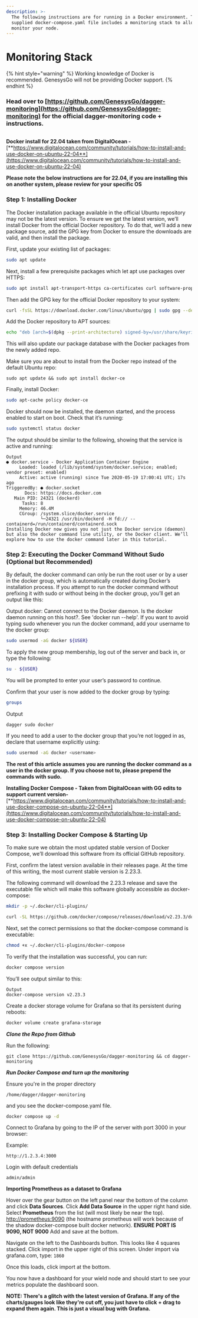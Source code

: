 ```yaml
---
description: >-
  The following instructions are for running in a Docker environment. The
  supplied docker-compose.yaml file includes a monitoring stack to allow you to
  monitor your node.
---
```


# Monitoring Stack

{% hint style="warning" %}
Working knowledge of Docker is recommended. GenesysGo will not be providing Docker support.
{% endhint %}

### Head over to [https://github.com/GenesysGo/dagger-monitoring](https://github.com/GenesysGo/dagger-monitoring) for the official dagger-monitoring code + instructions.

<figure><img src="../.gitbook/assets/image (1).png" alt=""><figcaption></figcaption></figure>

**Docker install for 22.04 taken from DigitalOcean -** [**https://www.digitalocean.com/community/tutorials/how-to-install-and-use-docker-on-ubuntu-22-04**](https://www.digitalocean.com/community/tutorials/how-to-install-and-use-docker-on-ubuntu-22-04)

**Please note the below instructions are for 22.04, if you are installing this on another system, please review for your specific OS**

### Step 1: Installing Docker

The Docker installation package available in the official Ubuntu repository may not be the latest version. To ensure we get the latest version, we’ll install Docker from the official Docker repository. To do that, we’ll add a new package source, add the GPG key from Docker to ensure the downloads are valid, and then install the package.

First, update your existing list of packages:

```sh
sudo apt update
```

Next, install a few prerequisite packages which let apt use packages over HTTPS:

```bash
sudo apt install apt-transport-https ca-certificates curl software-properties-common
```

Then add the GPG key for the official Docker repository to your system:

```bash
curl -fsSL https://download.docker.com/linux/ubuntu/gpg | sudo gpg --dearmor -o /usr/share/keyrings/docker-archive-keyring.gpg
```

Add the Docker repository to APT sources:

```bash
echo "deb [arch=$(dpkg --print-architecture) signed-by=/usr/share/keyrings/docker-archive-keyring.gpg] https://download.docker.com/linux/ubuntu $(lsb_release -cs) stable" | sudo tee /etc/apt/sources.list.d/docker.list > /dev/null
```

This will also update our package database with the Docker packages from the newly added repo.

Make sure you are about to install from the Docker repo instead of the default Ubuntu repo:

```basic
sudo apt update && sudo apt install docker-ce
```

Finally, install Docker:

```bash
sudo apt-cache policy docker-ce 
```

Docker should now be installed, the daemon started, and the process enabled to start on boot. Check that it’s running:

```bash
sudo systemctl status docker
```

The output should be similar to the following, showing that the service is active and running:

```
Output
● docker.service - Docker Application Container Engine
     Loaded: loaded (/lib/systemd/system/docker.service; enabled; vendor preset: enabled)
     Active: active (running) since Tue 2020-05-19 17:00:41 UTC; 17s ago
TriggeredBy: ● docker.socket
       Docs: https://docs.docker.com
   Main PID: 24321 (dockerd)
      Tasks: 8
     Memory: 46.4M
     CGroup: /system.slice/docker.service
             └─24321 /usr/bin/dockerd -H fd:// --containerd=/run/containerd/containerd.sock
Installing Docker now gives you not just the Docker service (daemon) but also the docker command line utility, or the Docker client. We’ll explore how to use the docker command later in this tutorial.
```

### Step 2: Executing the Docker Command Without Sudo (Optional but Recommended)

By default, the docker command can only be run the root user or by a user in the docker group, which is automatically created during Docker’s installation process. If you attempt to run the docker command without prefixing it with sudo or without being in the docker group, you’ll get an output like this:

Output docker: Cannot connect to the Docker daemon. Is the docker daemon running on this host?. See 'docker run --help'. If you want to avoid typing sudo whenever you run the docker command, add your username to the docker group:

```bash
sudo usermod -aG docker ${USER}
```

To apply the new group membership, log out of the server and back in, or type the following:

```bash
su - ${USER}
```

You will be prompted to enter your user’s password to continue.

Confirm that your user is now added to the docker group by typing:

```bash
groups
```

Output

```
dagger sudo docker
```

If you need to add a user to the docker group that you’re not logged in as, declare that username explicitly using:

```bash
sudo usermod -aG docker <username>
```

**The rest of this article assumes you are running the docker command as a user in the docker group. If you choose not to, please prepend the commands with sudo.**

**Installing Docker Compose - Taken from DigitalOcean with GG edits to support current version-** [**https://www.digitalocean.com/community/tutorials/how-to-install-and-use-docker-compose-on-ubuntu-22-04**](https://www.digitalocean.com/community/tutorials/how-to-install-and-use-docker-compose-on-ubuntu-22-04)

### Step 3: Installing Docker Compose & Starting Up

To make sure we obtain the most updated stable version of Docker Compose, we’ll download this software from its official GitHub repository.

First, confirm the latest version available in their releases page. At the time of this writing, the most current stable version is 2.23.3.

The following command will download the 2.23.3 release and save the executable file which will make this software globally accessible as docker-compose:

```bash
mkdir -p ~/.docker/cli-plugins/
```

```sh
curl -SL https://github.com/docker/compose/releases/download/v2.23.3/docker-compose-linux-x86_64 -o ~/.docker/cli-plugins/docker-compose
```

Next, set the correct permissions so that the docker-compose command is executable:

```sh
chmod +x ~/.docker/cli-plugins/docker-compose
```

To verify that the installation was successful, you can run:

```sh
docker compose version
```

You’ll see output similar to this:

```
Output
docker-compose version v2.23.3
```

Create a docker storage volume for Grafana so that its persistent during reboots:

```sh
docker volume create grafana-storage
```

_**Clone the Repo from Github**_

Run the following:

```
git clone https://github.com/GenesysGo/dagger-monitoring && cd dagger-monitoring
```

_**Run Docker Compose and turn up the monitoring**_

Ensure you're in the proper directory

```
/home/dagger/dagger-monitoring
```

and you see the docker-compose.yaml file.

```sh
docker compose up -d
```

Connect to Grafana by going to the IP of the server with port 3000 in your browser:

Example:

```
http://1.2.3.4:3000
```

Login with default credentials

```
admin/admin
```

**Importing Prometheus as a dataset to Grafana**

Hover over the gear button on the left panel near the bottom of the column and click **Data Sources**. Click **Add Data Source** in the upper right hand side. Select **Prometheus** from the list (will most likely be near the top). [http://prometheus:9090](http://prometheus:9090/) (the hostname prometheus will work because of the shadow docker-compose built docker network). **ENSURE PORT IS 9090, NOT 9000** Add and save at the bottom.

Navigate on the left to the Dashboards button. This looks like 4 squares stacked. Click import in the upper right of this screen. Under import via grafana.com, type: `1860`

Once this loads, click import at the bottom.

You now have a dashboard for your wield node and should start to see your metrics populate the dashboard soon.

**NOTE: There's a glitch with the latest version of Grafana. If any of the charts/gauges look like they're cut off, you just have to click + drag to expand them again. This is just a visual bug with Grafana.**